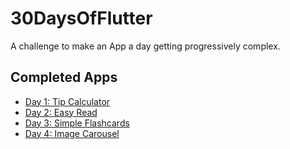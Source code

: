 # 30DaysOfFlutter

A challenge to make an App a day getting progressively complex.

## Completed Apps

- [Day 1: Tip Calculator](https://github.com/brewmeakay/30DaysOfFlutter/tree/main/01_tip_calculator)
- [Day 2: Easy Read](https://github.com/brewmeakay/30DaysOfFlutter/tree/main/02_easy_read)
- [Day 3: Simple Flashcards](https://github.com/brewmeakay/30DaysOfFlutter/tree/main/03_basic_flashcards)
- [Day 4: Image Carousel](https://github.com/brewmeakay/30DaysOfFlutter/tree/main/04_image_carousel)

